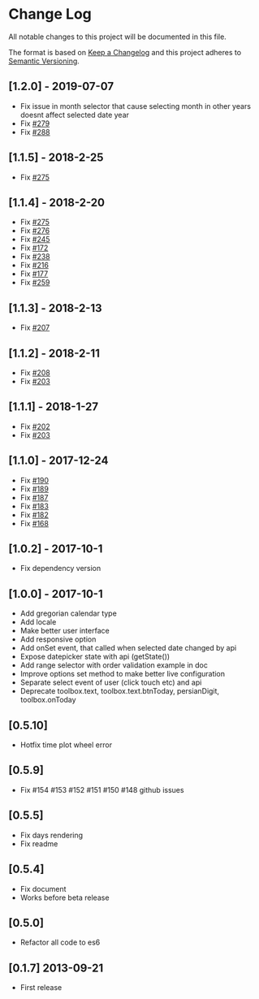 # Change Log
All notable changes to this project will be documented in this file.

The format is based on [Keep a Changelog](http://keepachangelog.com/) 
and this project adheres to [Semantic Versioning](http://semver.org/).

## [1.2.0] - 2019-07-07
- Fix issue in month selector that cause selecting month in other years doesnt
    affect selected date year
- Fix [#279](https://github.com/babakhani/pwt.datepicker/issues/279)
- Fix [#288](https://github.com/babakhani/pwt.datepicker/issues/288)

## [1.1.5] - 2018-2-25
- Fix [#275](https://github.com/babakhani/pwt.datepicker/issues/280)
 
## [1.1.4] - 2018-2-20
- Fix [#275](https://github.com/babakhani/pwt.datepicker/issues/257)
- Fix [#276](https://github.com/babakhani/pwt.datepicker/issues/256)
- Fix [#245](https://github.com/babakhani/pwt.datepicker/issues/245)
- Fix [#172](https://github.com/babakhani/pwt.datepicker/issues/172)
- Fix [#238](https://github.com/babakhani/pwt.datepicker/issues/238)
- Fix [#216](https://github.com/babakhani/pwt.datepicker/issues/216)
- Fix [#177](https://github.com/babakhani/pwt.datepicker/issues/177)
- Fix [#259](https://github.com/babakhani/pwt.datepicker/issues/259)

## [1.1.3] - 2018-2-13
- Fix [#207](https://github.com/babakhani/pwt.datepicker/issues/207)

## [1.1.2] - 2018-2-11
- Fix [#208](https://github.com/babakhani/pwt.datepicker/issues/208)
- Fix [#203](https://github.com/babakhani/pwt.datepicker/issues/203)

## [1.1.1] - 2018-1-27
- Fix [#202](https://github.com/babakhani/pwt.datepicker/issues/202)
- Fix [#203](https://github.com/babakhani/pwt.datepicker/issues/203)

## [1.1.0] - 2017-12-24
- Fix [#190](https://github.com/babakhani/pwt.datepicker/issues/190)
- Fix [#189](https://github.com/babakhani/pwt.datepicker/issues/189)
- Fix [#187](https://github.com/babakhani/pwt.datepicker/issues/187)
- Fix [#183](https://github.com/babakhani/pwt.datepicker/issues/183)
- Fix [#182](https://github.com/babakhani/pwt.datepicker/issues/182)
- Fix [#168](https://github.com/babakhani/pwt.datepicker/issues/168)

## [1.0.2] - 2017-10-1
- Fix dependency version

## [1.0.0] - 2017-10-1
- Add gregorian calendar type
- Add locale
- Make better user interface
- Add responsive option
- Add onSet event, that called when selected date changed by api
- Expose datepicker state with api (getState())
- Add range selector with order validation example in doc
- Improve options set method to make better live configuration
- Separate select event of user (click touch etc) and api
- Deprecate toolbox.text, toolbox.text.btnToday, persianDigit, toolbox.onToday

## [0.5.10]
- Hotfix time plot wheel error

## [0.5.9]
- Fix #154 #153 #152 #151 #150 #148 github issues

## [0.5.5] 
- Fix days rendering
- Fix readme


## [0.5.4] 
- Fix document
- Works before beta release


## [0.5.0] 
- Refactor all code to es6


## [0.1.7] 2013-09-21
- First release
